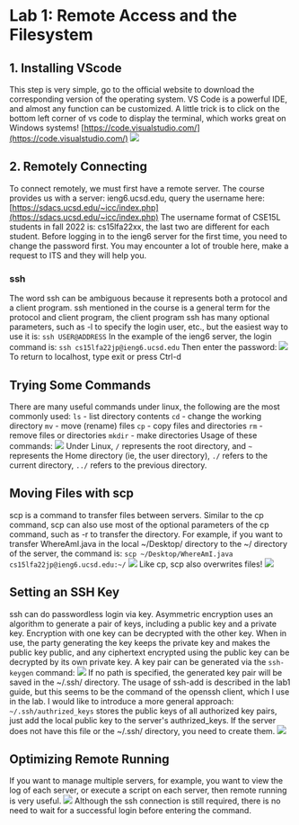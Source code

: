 # Lab 1: Remote Access and the Filesystem

## 1. Installing VScode
This step is very simple, go to the official website to download the corresponding version of the operating system. VS Code is a powerful IDE, and almost any function can be customized. A little trick is to click on the bottom left corner of vs code to display the terminal, which works great on Windows systems!
[https://code.visualstudio.com/](https://code.visualstudio.com/)
![](https://scripe2022.github.io/cse15l-lab-reports/src/yuhang_lab1_0.png)

## 2. Remotely Connecting
To connect remotely, we must first have a remote server. The course provides us with a server: ieng6.ucsd.edu, query the username here: [https://sdacs.ucsd.edu/~icc/index.php](https://sdacs.ucsd.edu/~icc/index.php)
The username format of CSE15L students in fall 2022 is: cs15lfa22xx, the last two are different for each student.
Before logging in to the ieng6 server for the first time, you need to change the password first. You may encounter a lot of trouble here, make a request to ITS and they will help you.
### ssh
The word ssh can be ambiguous because it represents both a protocol and a client program.
ssh mentioned in the course is a general term for the protocol and client program, the client program ssh has many optional parameters, such as -l to specify the login user, etc., but the easiest way to use it is:
`ssh USER@ADDRESS`
In the example of the ieng6 server, the login command is:
`ssh cs15lfa22jp@ieng6.ucsd.edu`
Then enter the password:
![](https://scripe2022.github.io/cse15l-lab-reports/src/yuhang_lab1_1.png)
To return to localhost, type exit or press Ctrl-d

## Trying Some Commands
There are many useful commands under linux, the following are the most commonly used:
`ls` - list directory contents
`cd` - change the working directory
`mv` - move (rename) files
`cp` - copy files and directories
`rm` - remove files or directories
`mkdir` - make directories
Usage of these commands:
![](https://scripe2022.github.io/cse15l-lab-reports/src/yuhang_lab1_2.png)
Under Linux, `/` represents the root directory, and `~` represents the Home directory (ie, the user directory), `./` refers to the current directory, `../` refers to the previous directory.

## Moving Files with scp
scp is a command to transfer files between servers. Similar to the cp command, scp can also use most of the optional parameters of the cp command, such as -r to transfer the directory.
For example, if you want to transfer WhereAmI.java in the local ~/Desktop/ directory to the ~/ directory of the server, the command is:
`scp ~/Desktop/WhereAmI.java cs15lfa22jp@ieng6.ucsd.edu:~/`
![](https://scripe2022.github.io/cse15l-lab-reports/src/yuhang_lab1_3.png)
Like cp, scp also overwrites files!
![](https://scripe2022.github.io/cse15l-lab-reports/src/yuhang_lab1_4.png)

## Setting an SSH Key
ssh can do passwordless login via key.
Asymmetric encryption uses an algorithm to generate a pair of keys, including a public key and a private key. Encryption with one key can be decrypted with the other key. When in use, the party generating the key keeps the private key and makes the public key public, and any ciphertext encrypted using the public key can be decrypted by its own private key.
A key pair can be generated via the `ssh-keygen` command:
![](https://scripe2022.github.io/cse15l-lab-reports/src/yuhang_lab1_5.png)
If no path is specified, the generated key pair will be saved in the ~/.ssh/ directory.
The usage of ssh-add is described in the lab1 guide, but this seems to be the command of the openssh client, which I use in the lab. I would like to introduce a more general approach:
`~/.ssh/authrized_keys` stores the public keys of all authorized key pairs, just add the local public key to the server's authrized_keys. If the server does not have this file or the ~/.ssh/ directory, you need to create them.
![](https://scripe2022.github.io/cse15l-lab-reports/src/yuhang_lab1_6.png)

## Optimizing Remote Running
If you want to manage multiple servers, for example, you want to view the log of each server, or execute a script on each server, then remote running is very useful.
![](https://scripe2022.github.io/cse15l-lab-reports/src/yuhang_lab1_7.png)
Although the ssh connection is still required, there is no need to wait for a successful login before entering the command.